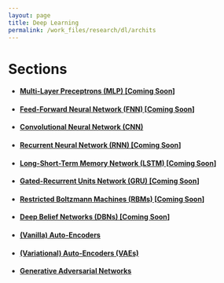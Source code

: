 ```yaml
---
layout: page
title: Deep Learning
permalink: /work_files/research/dl/archits
---
```


# Sections

* #### [Multi-Layer Preceptrons (MLP) [**Coming Soon**]](/work_files/research/dl/1)

* #### [Feed-Forward Neural Network (FNN) [**Coming Soon**]](/work_files/research/dl/2)

* #### [Convolutional Neural Network (CNN)](/work_files/research/dl/cnnx)

* #### [Recurrent Neural Network (RNN) [**Coming Soon**]](/work_files/research/dl/4)

* #### [Long-Short-Term Memory Network (LSTM) [**Coming Soon**]](/work_files/research/dl/5)

* #### [Gated-Recurrent Units Network (GRU) [**Coming Soon**]](/work_files/research/dl/6)

* #### [Restricted Boltzmann Machines (RBMs) [**Coming Soon**]](/work_files/research/dl/7)

* #### [Deep Belief Networks (DBNs) [**Coming Soon**]](/work_files/research/dl/8)

* #### [(Vanilla) Auto-Encoders](/work_files/research/dl/aencdrs)

* #### [(Variational) Auto-Encoders (VAEs)](/work_files/research/dl/vae)

* #### [Generative Adversarial Networks](/work_files/research/dl/gans)

